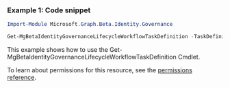 ### Example 1: Code snippet

```powershellImport-Module Microsoft.Graph.Beta.Identity.Governance

Get-MgBetaIdentityGovernanceLifecycleWorkflowTaskDefinition -TaskDefinitionId $taskDefinitionId
```
This example shows how to use the Get-MgBetaIdentityGovernanceLifecycleWorkflowTaskDefinition Cmdlet.
To learn about permissions for this resource, see the [permissions reference](/graph/permissions-reference).

